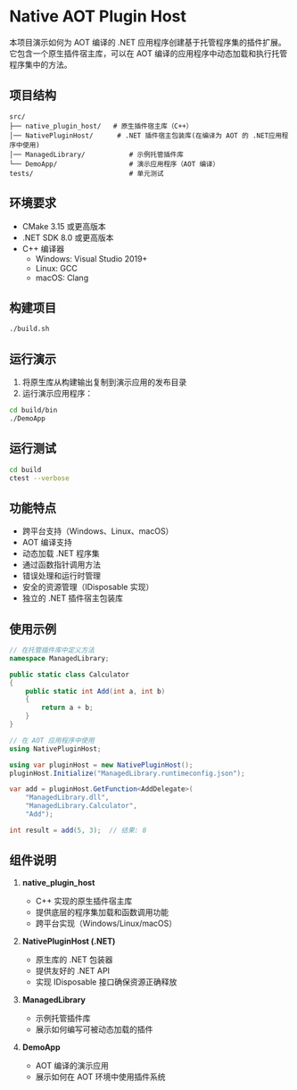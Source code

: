 # Native AOT Plugin Host

本项目演示如何为 AOT 编译的 .NET 应用程序创建基于托管程序集的插件扩展。它包含一个原生插件宿主库，可以在 AOT 编译的应用程序中动态加载和执行托管程序集中的方法。

## 项目结构

```
src/
├── native_plugin_host/   # 原生插件宿主库（C++）
│── NativePluginHost/      # .NET 插件宿主包装库(在编译为 AOT 的 .NET应用程序中使用)
│── ManagedLibrary/           # 示例托管插件库
└── DemoApp/                  # 演示应用程序（AOT 编译）
tests/                        # 单元测试
```

## 环境要求

- CMake 3.15 或更高版本
- .NET SDK 8.0 或更高版本
- C++ 编译器
  - Windows: Visual Studio 2019+
  - Linux: GCC
  - macOS: Clang

## 构建项目

```bash
./build.sh
```

## 运行演示

1. 将原生库从构建输出复制到演示应用的发布目录
2. 运行演示应用程序：

```bash
cd build/bin
./DemoApp
```

## 运行测试

```bash
cd build
ctest --verbose
```

## 功能特点

- 跨平台支持（Windows、Linux、macOS）
- AOT 编译支持
- 动态加载 .NET 程序集
- 通过函数指针调用方法
- 错误处理和运行时管理
- 安全的资源管理（IDisposable 实现）
- 独立的 .NET 插件宿主包装库

## 使用示例

```csharp
// 在托管插件库中定义方法
namespace ManagedLibrary;

public static class Calculator
{
    public static int Add(int a, int b)
    {
        return a + b;
    }
}

// 在 AOT 应用程序中使用
using NativePluginHost;

using var pluginHost = new NativePluginHost();
pluginHost.Initialize("ManagedLibrary.runtimeconfig.json");

var add = pluginHost.GetFunction<AddDelegate>(
    "ManagedLibrary.dll",
    "ManagedLibrary.Calculator",
    "Add");

int result = add(5, 3);  // 结果: 8
```

## 组件说明

1. **native_plugin_host**
   - C++ 实现的原生插件宿主库
   - 提供底层的程序集加载和函数调用功能
   - 跨平台实现（Windows/Linux/macOS）

2. **NativePluginHost (.NET)**
   - 原生库的 .NET 包装器
   - 提供友好的 .NET API
   - 实现 IDisposable 接口确保资源正确释放

3. **ManagedLibrary**
   - 示例托管插件库
   - 展示如何编写可被动态加载的插件

4. **DemoApp**
   - AOT 编译的演示应用
   - 展示如何在 AOT 环境中使用插件系统